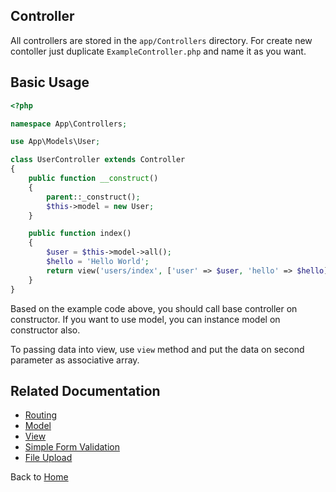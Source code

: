 ## Controller

All controllers are stored in the `app/Controllers` directory. For create new contoller just duplicate `ExampleController.php` and name it as you want.

## Basic Usage
```php
<?php

namespace App\Controllers;

use App\Models\User;

class UserController extends Controller
{
    public function __construct()
    {
        parent::_construct();
        $this->model = new User;
    }

    public function index()
    {
        $user = $this->model->all();
        $hello = 'Hello World';
        return view('users/index', ['user' => $user, 'hello' => $hello]);
    }
}
```
Based on the example code above, you should call base controller on constructor. If you want to use model, you can instance model on constructor also.

To passing data into view, use `view` method and put the data on second parameter as associative array.

## Related Documentation
* [Routing](https://github.com/biobii/fylite/blob/master/docs/routing.md)
* [Model](https://github.com/biobii/fylite/blob/master/docs/model.md)
* [View](https://github.com/biobii/fylite/blob/master/docs/view.md)
* [Simple Form Validation](https://github.com/biobii/fylite/blob/master/docs/form-validation.md)
* [File Upload](https://github.com/biobii/fylite/blob/master/docs/file-upload.md)

Back to [Home](https://github.com/biobii/fylite)


